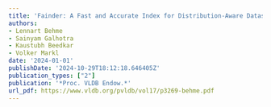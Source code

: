 ```yaml
---
title: 'Fainder: A Fast and Accurate Index for Distribution-Aware Dataset Search'
authors:
- Lennart Behme
- Sainyam Galhotra
- Kaustubh Beedkar
- Volker Markl
date: '2024-01-01'
publishDate: '2024-10-29T18:12:18.646405Z'
publication_types: ["2"]
publication: '*Proc. VLDB Endow.*'
url_pdf: https://www.vldb.org/pvldb/vol17/p3269-behme.pdf
---
```

